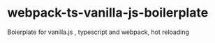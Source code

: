 # webpack-ts-vanilla-js-boilerplate
Boierplate for vanilla.js , typescript and webpack, hot reloading
